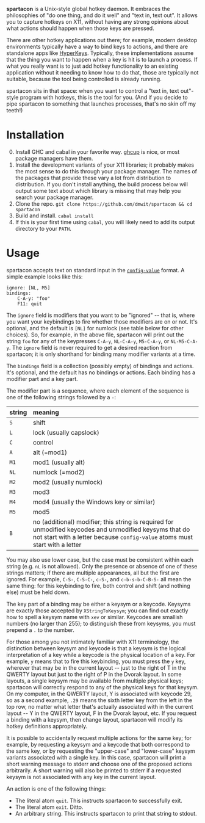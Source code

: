 **spartacon** is a Unix-style global hotkey daemon. It embraces the philosophies of "do one thing, and do it well" and "text in, text out". It allows you to capture hotkeys on X11, without having any strong opinions about what actions should happen when those keys are pressed.

There are other hotkey applications out there; for example, modern desktop environments typically have a way to bind keys to actions, and there are standalone apps like [HyperKeys](https://hyperkeys.xureilab.com/). Typically, these implementations assume that the thing you want to happen when a key is hit is to launch a process. If what you really want is to just add hotkey functionality to an existing application without it needing to know how to do that, those are typically not suitable, because the tool being controlled is already running.

spartacon sits in that space: when you want to control a "text in, text out"-style program with hotkeys, this is the tool for you. (And if you decide to pipe spartacon to something that launches processes, that's no skin off my teeth!)

# Installation

0. Install GHC and cabal in your favorite way. [ghcup](https://www.haskell.org/ghcup/) is nice, or most package managers have them.
1. Install the development variants of your X11 libraries; it probably makes the most sense to do this through your package manager. The names of the packages that provide these vary a lot from distribution to distribution. If you don't install anything, the build process below will output some text about which library is missing that may help you search your package manager.
2. Clone the repo. `git clone https://github.com/dmwit/spartacon && cd spartacon`
3. Build and install. `cabal install`
4. If this is your first time using `cabal`, you will likely need to add its output directory to your `PATH`.

# Usage

spartacon accepts text on standard input in the [`config-value`](http://hackage.haskell.org/package/config-value/docs/Config.html) format. A simple example looks like this:

    ignore: [NL, M5]
    bindings:
        C-A-y: "foo"
        F11: quit

The `ignore` field is modifiers that you want to be "ignored" -- that is, where you want your keybindings to fire whether those modifiers are on or not. It's optional, and the default is `[NL]` for numlock (see table below for other choices). So, for example, in the above file, spartacon will print out the string `foo` for any of the keypresses `C-A-y`, `NL-C-A-y`, `M5-C-A-y`, or `NL-M5-C-A-y`. The `ignore` field is never required to get a desired reaction from spartacon; it is only shorthand for binding many modifier variants at a time.

The `bindings` field is a collection (possibly empty) of bindings and actions. It's optional, and the default has no bindings or actions. Each binding has a modifier part and a key part.

The modifier part is a sequence, where each element of the sequence is one of the following strings followed by a `-`:

| string | meaning |
|:-------|:--------|
| `S` | shift |
| `L` | lock (usually capslock) |
| `C` | control |
| `A` | alt (=mod1) |
| `M1` | mod1 (usually alt) |
| `NL` | numlock (=mod2) |
| `M2` | mod2 (usually numlock) |
| `M3` | mod3 |
| `M4` | mod4 (usually the Windows key or similar) |
| `M5` | mod5 |
| `B` | no (additional) modifier; this string is required for unmodified keycodes and unmodified keysyms that do not start with a letter because `config-value` atoms must start with a letter |

You may also use lower case, but the case must be consistent within each string (e.g. `nL` is not allowed). Only the presence or absence of one of these strings matters; if there are multiple appearances, all but the first are ignored. For example, `C-S-`, `C-S-C-`, `c-S-`, and `c-b-s-b-C-B-S-` all mean the same thing: for this keybinding to fire, both control and shift (and nothing else) must be held down.

The key part of a binding may be either a keysym or a keycode. Keysyms are exactly those accepted by `XStringToKeysym`; you can find out exactly how to spell a keysym name with `xev` or similar. Keycodes are smallish numbers (no larger than 255); to distinguish these from keysyms, you must prepend a `.` to the number.

For those among you not intimately familiar with X11 terminology, the distinction between keysym and keycode is that a keysym is the logical interpretation of a key while a keycode is the physical location of a key. For example, `y` means that to fire this keybinding, you must press the `y` key, wherever that may be in the current layout -- just to the right of T in the QWERTY layout but just to the right of P in the Dvorak layout. In some layouts, a single keysym may be available from multiple physical keys; spartacon will correctly respond to any of the physical keys for that keysym. On my computer, in the QWERTY layout, Y is associated with keycode 29, so as a second example, `.29` means the sixth letter key from the left in the top row, no matter what letter that's actually associated with in the current layout -- Y in the QWERTY layout, F in the Dvorak layout, etc. If you request a binding with a keysym, then change layout, spartacon will modify its hotkey definitions appropriately.

It is possible to accidentally request multiple actions for the same key; for example, by requesting a keysym and a keycode that both correspond to the same key, or by requesting the "upper-case" and "lower-case" keysym variants associated with a single key. In this case, spartacon will print a short warning message to stderr and choose one of the proposed actions arbitrarily. A short warning will also be printed to stderr if a requested keysym is not associated with any key in the current layout.

An action is one of the following things:
* The literal atom `quit`. This instructs spartacon to successfully exit.
* The literal atom `exit`. Ditto.
* An arbitrary string. This instructs spartacon to print that string to stdout.
